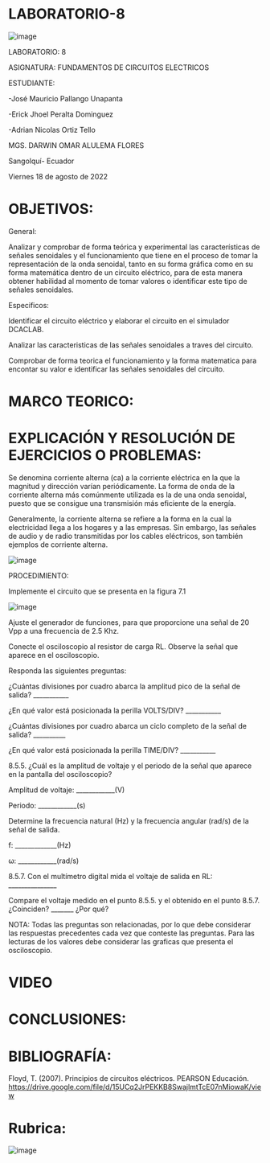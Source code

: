 # LABORATORIO-8

![image](https://user-images.githubusercontent.com/105695077/169195292-caeb0d12-8f66-4f08-bb58-2efffc44ccf5.png)




LABORATORIO: 8



ASIGNATURA: FUNDAMENTOS DE CIRCUITOS ELECTRICOS

ESTUDIANTE: 

-José Mauricio Pallango Unapanta

-Erick Jhoel Peralta Dominguez

-Adrian Nicolas Ortiz Tello 

MGS. DARWIN OMAR ALULEMA FLORES

Sangolquí- Ecuador

Viernes 18 de agosto de 2022

# OBJETIVOS:

General:

Analizar y comprobar de forma teórica y experimental las características de señales senoidales y el funcionamiento que tiene en el proceso de tomar la representación de la onda senoidal, tanto en su forma gráfica como en su forma matemática dentro de un circuito eléctrico, para de esta manera obtener habilidad al momento de tomar valores o identificar este tipo de señales senoidales.

Especificos:

Identificar el circuito eléctrico y elaborar el circuito en el simulador DCACLAB.

Analizar las caracteristicas de las señales senoidales a traves del circuito.

Comprobar de forma teorica el funcionamiento y la forma matematica para encontar su valor e identificar las señales senoidales del circuito.

# MARCO TEORICO:

# EXPLICACIÓN Y RESOLUCIÓN DE EJERCICIOS O PROBLEMAS:

Se denomina corriente alterna (ca) a la corriente eléctrica en la que la magnitud y dirección varían periódicamente. La forma de onda de la corriente alterna más
comúnmente utilizada es la de una onda senoidal, puesto que se consigue una transmisión más eficiente de la energía.

Generalmente, la corriente alterna se refiere a la forma en la cual la electricidad llega a los hogares y a las empresas. Sin embargo, las señales de audio y de radio
transmitidas por los cables eléctricos, son también ejemplos de corriente alterna.

![image](https://user-images.githubusercontent.com/105695077/185543657-cc78bf22-de0e-4d77-a173-137a20187489.png)

PROCEDIMIENTO:

Implemente el circuito que se presenta en la figura 7.1

![image](https://user-images.githubusercontent.com/105695077/185543709-b5e7db27-9536-4341-9688-0dd52904abb2.png)

Ajuste el generador de funciones, para que proporcione una señal de 20 Vpp a una frecuencia de 2.5 Khz.

Conecte el osciloscopio al resistor de carga RL. Observe la señal que aparece en el osciloscopio.

Responda las siguientes preguntas:

¿Cuántas divisiones por cuadro abarca la amplitud pico de la señal de salida? ___________

¿En qué valor está posicionada la perilla VOLTS/DIV? ___________

¿Cuántas divisiones por cuadro abarca un ciclo completo de la señal de salida? __________

¿En qué valor está posicionada la perilla TIME/DIV? ___________

8.5.5. ¿Cuál es la amplitud de voltaje y el periodo de la señal que aparece en la pantalla
del osciloscopio?

Amplitud de voltaje: ____________(V)

Periodo: ____________(s)

Determine la frecuencia natural (Hz) y la frecuencia angular (rad/s) de la señal de
salida.

f: _____________(Hz)

ω: ____________(rad/s)

8.5.7. Con el multímetro digital mida el voltaje de salida en RL: _______________

Compare el voltaje medido en el punto 8.5.5. y el obtenido en el punto 8.5.7.
¿Coinciden? _______ ¿Por qué?

NOTA: Todas las preguntas son relacionadas, por lo que debe considerar las respuestas
precedentes cada vez que conteste las preguntas. Para las lecturas de los valores debe
considerar las graficas que presenta el osciloscopio.

# VIDEO

# CONCLUSIONES:

# BIBLIOGRAFÍA:

Floyd, T. (2007). Principios de circuitos eléctricos. PEARSON Educación. https://drive.google.com/file/d/15UCq2JrPEKKB8SwajlmtTcE07nMiowaK/view

# Rubrica:

![image](https://user-images.githubusercontent.com/105695077/169549221-6a6d7d81-301f-4ae6-adad-f0a59a65b83e.png)
